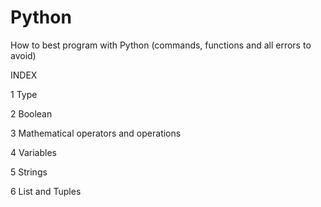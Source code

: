 # Python
How to best program with Python (commands, functions and all errors to avoid)

INDEX

1 Type

2 Boolean

3 Mathematical operators and operations

4 Variables

5 Strings

6 List and Tuples

